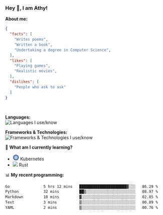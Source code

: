 ### Hey 👋, I am Athy!<br>

**About me:**


```json
{
  "facts": [
    "Writes poems",
    "Written a book",
    "Undertaking a degree in Computer Science",
  ],
  "likes": [
    "Playing games",
    "Realistic movies",
  ],
  "dislikes": [
    "People who ask to ask"
  ]
}
```
<br>


**Languages:**<br>
![Languages I use/know](https://skillicons.dev/icons?i=go,js,py,html,lua,java)

**Frameworks & Technologies:**<br />
![Frameworks & Technologies I use/know](https://skillicons.dev/icons?i=nodejs,nextjs,ts,react,express,docker,kubernetes,mysql,postgresql,mongodb,git,github,tailwind,prisma)

📙 **What am I currently learning?**

- <img height="20" src="https://github.com/devicons/devicon/blob/master/icons/kubernetes/kubernetes-plain.svg" />  Kubernetes
- <img height="20" src="https://cdn.jsdelivr.net/gh/devicons/devicon/icons/rust/rust-plain.svg" /> Rust

📊 **My recent programming:**

<!--START_SECTION:waka-->

```txt
Go               5 hrs 12 mins   █████████████████████▓░░░   86.29 %
Python           32 mins         ██▒░░░░░░░░░░░░░░░░░░░░░░   08.97 %
Markdown         10 mins         ▓░░░░░░░░░░░░░░░░░░░░░░░░   02.85 %
Text             3 mins          ▒░░░░░░░░░░░░░░░░░░░░░░░░   00.89 %
YAML             2 mins          ▒░░░░░░░░░░░░░░░░░░░░░░░░   00.76 %
```

<!--END_SECTION:waka-->
